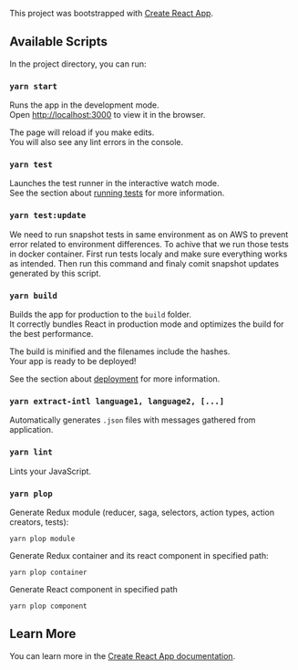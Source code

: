 This project was bootstrapped with [Create React App](https://github.com/facebook/create-react-app).

## Available Scripts

In the project directory, you can run:

### `yarn start`

Runs the app in the development mode.<br>
Open [http://localhost:3000](http://localhost:3000) to view it in the browser.

The page will reload if you make edits.<br>
You will also see any lint errors in the console.

### `yarn test`

Launches the test runner in the interactive watch mode.<br>
See the section about [running tests](https://facebook.github.io/create-react-app/docs/running-tests) for more information.


### `yarn test:update`

We need to run snapshot tests in same environment as on AWS to prevent error related to environment differences.
To achive that we run those tests in docker container. First run tests localy and make sure everything works as intended. Then run this command and finaly comit snapshot updates generated by this script.

### `yarn build`

Builds the app for production to the `build` folder.<br>
It correctly bundles React in production mode and optimizes the build for the best performance.

The build is minified and the filenames include the hashes.<br>
Your app is ready to be deployed!

See the section about [deployment](https://facebook.github.io/create-react-app/docs/deployment) for more information.


### `yarn extract-intl language1, language2, [...]`

Automatically generates `.json` files with messages gathered from application.

### `yarn lint`

Lints your JavaScript.

### `yarn plop`

Generate Redux module (reducer, saga, selectors, action types, action creators, tests):
```Shell
yarn plop module
```

Generate Redux container and its react component in specified path:
```Shell
yarn plop container
```

Generate React component in specified path
```Shell
yarn plop component
```

## Learn More

You can learn more in the [Create React App documentation](https://facebook.github.io/create-react-app/docs/getting-started).

